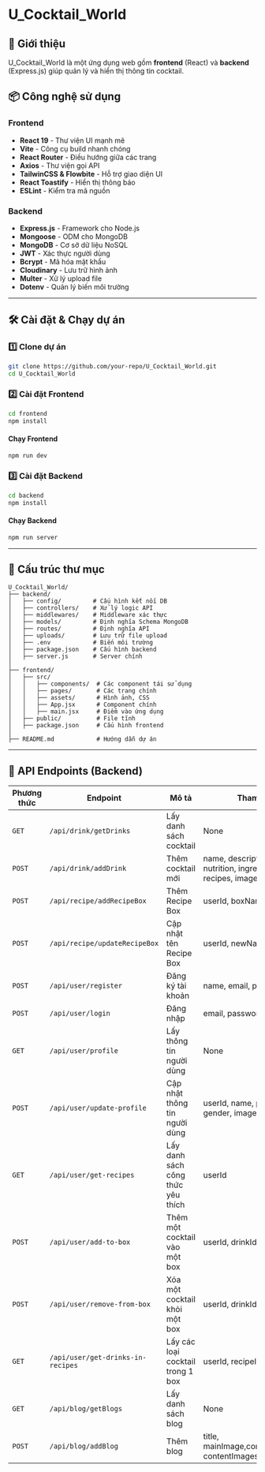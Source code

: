 # U_Cocktail_World

## 🚀 Giới thiệu

U_Cocktail_World là một ứng dụng web gồm **frontend** (React) và **backend** (Express.js) giúp quản lý và hiển thị thông tin cocktail.

## 📦 Công nghệ sử dụng

### Frontend

- **React 19** - Thư viện UI mạnh mẽ
- **Vite** - Công cụ build nhanh chóng
- **React Router** - Điều hướng giữa các trang
- **Axios** - Thư viện gọi API
- **TailwinCSS & Flowbite** - Hỗ trợ giao diện UI
- **React Toastify** - Hiển thị thông báo
- **ESLint** - Kiểm tra mã nguồn

### Backend

- **Express.js** - Framework cho Node.js
- **Mongoose** - ODM cho MongoDB
- **MongoDB** - Cơ sở dữ liệu NoSQL
- **JWT** - Xác thực người dùng
- **Bcrypt** - Mã hóa mật khẩu
- **Cloudinary** - Lưu trữ hình ảnh
- **Multer** - Xử lý upload file
- **Dotenv** - Quản lý biến môi trường

---

## 🛠️ Cài đặt & Chạy dự án

### 1️⃣ Clone dự án

```bash
git clone https://github.com/your-repo/U_Cocktail_World.git
cd U_Cocktail_World
```

### 2️⃣ Cài đặt Frontend

```bash
cd frontend
npm install
```

#### Chạy Frontend

```bash
npm run dev
```

### 3️⃣ Cài đặt Backend

```bash
cd backend
npm install
```

#### Chạy Backend

```bash
npm run server
```

---

## 📂 Cấu trúc thư mục

```
U_Cocktail_World/
├── backend/
│   ├── config/         # Cấu hình kết nối DB
│   ├── controllers/    # Xử lý logic API
│   ├── middlewares/    # Middleware xác thực
│   ├── models/         # Định nghĩa Schema MongoDB
│   ├── routes/         # Định nghĩa API
│   ├── uploads/        # Lưu trữ file upload
│   ├── .env            # Biến môi trường
│   ├── package.json    # Cấu hình backend
│   ├── server.js       # Server chính
│
├── frontend/
│   ├── src/
│   │   ├── components/  # Các component tái sử dụng
│   │   ├── pages/       # Các trang chính
│   │   ├── assets/      # Hình ảnh, CSS
│   │   ├── App.jsx      # Component chính
│   │   ├── main.jsx     # Điểm vào ứng dụng
│   ├── public/          # File tĩnh
│   ├── package.json     # Cấu hình frontend
│
├── README.md            # Hướng dẫn dự án
```

---

## 📌 API Endpoints (Backend)

| Phương thức | Endpoint                          | Mô tả                             | Tham số                                                          |
| ----------- | --------------------------------- | --------------------------------- | ---------------------------------------------------------------- |
| `GET`       | `/api/drink/getDrinks`            | Lấy danh sách cocktail            | None                                                             |
| `POST`      | `/api/drink/addDrink`             | Thêm cocktail mới                 | name, description, nutrition, ingredients, recipes, image, video |
| `POST`      | `/api/recipe/addRecipeBox`        | Thêm Recipe Box                   | userId, boxName                                                  |
| `POST`      | `/api/recipe/updateRecipeBox`     | Cập nhật tên Recipe Box           | userId, newName, recipeId                                        |
| `POST`      | `/api/user/register`              | Đăng ký tài khoản                 | name, email, password                                            |
| `POST`      | `/api/user/login`                 | Đăng nhập                         | email, password                                                  |
| `GET`       | `/api/user/profile`               | Lấy thông tin người dùng          | None                                                             |
| `POST`      | `/api/user/update-profile`        | Cập nhật thông tin người dùng     | userId, name, phone, dob, gender, imageFile                      |
| `GET`       | `/api/user/get-recipes`           | Lấy danh sách công thức yêu thích | userId                                                           |
| `POST`      | `/api/user/add-to-box`            | Thêm một cocktail vào một box     | userId, drinkId, recipeId                                        |
| `POST`      | `/api/user/remove-from-box`       | Xóa một cocktail khỏi một box     | userId, drinkId, recipeId                                        |
| `GET`       | `/api/user/get-drinks-in-recipes` | Lấy các loại cocktail trong 1 box | userId, recipeId                                                 |
| `GET`       | `/api/blog/getBlogs`              | Lấy danh sách blog                | None                                                             |
| `POST`      | `/api/blog/addBlog`               | Thêm blog                         | title, mainImage,content(JSON), contentImages[]                  |
